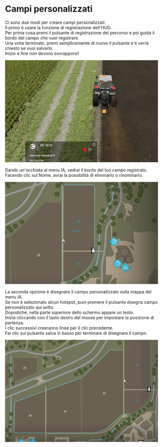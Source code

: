 # Campi personalizzati
  
Ci sono due modi per creare campi personalizzati.  
Il primo è usare la funzione di registrazione dell'HUD.  
Per prima cosa premi il pulsante di registrazione del percorso e poi guida il bordo del campo che vuoi registrare.  
Una volta terminato, premi semplicemente di nuovo il pulsante e ti verrà chiesto se vuoi salvarlo.  
Inizio e fine non devono sovrapporsi!  

![Image](../assets/images/recordcustomhelp_0_0_765_510.png)
  
Dando un'occhiata al menu IA, vedrai il bordo del tuo campo registrato.  
Facendo clic sul Nome, avrai la possibilità di eliminarlo o rinominarlo.  

![Image](../assets/images/donecustomhelp_0_0_765_510.png)
  
La seconda opzione è disegnare il campo personalizzato sulla mappa del menu IA.  
Se non è selezionato alcun hotspot, puoi premere il pulsante disegna campo personalizzato qui sotto.  
Dopodiché, nella parte superiore dello schermo appare un testo.  
Inizia cliccando con il tasto destro del mouse per impostare la posizione di partenza.  
I clic successivi creeranno linee per il clic precedente.  
Fai clic sul pulsante salva in basso per terminare di disegnare il campo.  

![Image](../assets/images/drawcustomhelp_0_0_765_510.png)